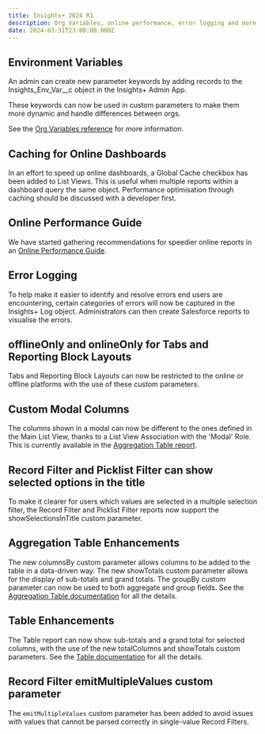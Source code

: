 ```yaml
---
title: Insights+ 2024 R1
description: Org Variables, online performance, error logging and more
date: 2024-03-31T23:00:00.000Z
---
```


## Environment Variables

An admin can create new parameter keywords by adding records to the Insights_Env_Var__c object in the Insights+ Admin App.

These keywords can now be used in custom parameters to make them more dynamic and handle differences between orgs.

See the [Org Variables reference](/references/org-variables) for more information.

## Caching for Online Dashboards

In an effort to speed up online dashboards, a Global Cache checkbox has been added to List Views. This is useful when multiple reports within a dashboard query the same object. Performance optimisation through caching should be discussed with a developer first.

## Online Performance Guide

We have started gathering recommendations for speedier online reports in an [Online Performance Guide](/guides/online-performance).

## Error Logging

To help make it easier to identify and resolve errors end users are encountering, certain categories of errors will now be captured in the Insights+ Log object. Administrators can then create Salesforce reports to visualise the errors.

## offlineOnly and onlineOnly for Tabs and Reporting Block Layouts

Tabs and Reporting Block Layouts can now be restricted to the online or offline platforms with the use of these custom parameters.

## Custom Modal Columns

The columns shown in a modal can now be different to the ones defined in the Main List View, thanks to a List View Association with the 'Modal' Role. This is currently available in the [Aggregation Table report](/reports/aggregation-table).

## Record Filter and Picklist Filter can show selected options in the title

To make it clearer for users which values are selected in a multiple selection filter, the Record Filter and Picklist Filter reports now support the showSelectionsInTitle custom parameter.

## Aggregation Table Enhancements

The new columnsBy custom parameter allows columns to be added to the table in a data-driven way. The new showTotals custom parameter allows for the display of sub-totals and grand totals. The groupBy custom parameter can now be used to both aggregate and group fields. See the [Aggregation Table documentation](/reports/aggregation-table) for all the details.

## Table Enhancements

The Table report can now show sub-totals and a grand total for selected columns, with the use of the new totalColumns and showTotals custom parameters. See the [Table documentation](/reports/table) for all the details.

## Record Filter emitMultipleValues custom parameter

The `emitMultipleValues` custom parameter has been added to avoid issues with values that cannot be parsed correctly in single-value Record Filters.